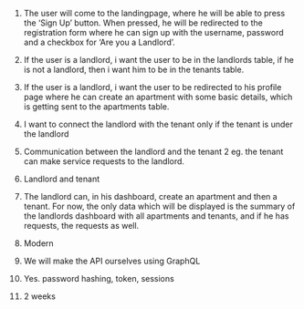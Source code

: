 1. The user will come to the landingpage, where he will be able to press the ‘Sign Up’ button. When pressed, he will be redirected to the registration form where he can sign up with the username, password and a checkbox for ‘Are you a Landlord’.
2. If the user is a landlord, i want the user to be in the landlords table, if he is not a landlord, then i want him to be in the tenants table.
3. If the user is a landlord, i want the user to be redirected to his profile page where he can create an apartment with some basic details,
   which is getting sent to the apartments table.
4. I want to connect the landlord with the tenant only if the tenant is under the landlord

5. Communication between the landlord and the tenant
   2 eg. the tenant can make service requests to the landlord.
6. Landlord and tenant
7. The landlord can, in his dashboard, create an apartment and then a tenant. For now, the only data which will be displayed is the summary of the landlords dashboard with all apartments and tenants, and if he has requests, the requests as well.
8. Modern
9. We will make the API ourselves using GraphQL
10. Yes. password hashing, token, sessions
11. 2 weeks
